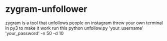 # zygram-unfollower
zygram is a tool that unfollows people on instagram threw your own terminal in py3 to make it work run this python unfollow.py 'your_username' 'your_password' -n 50 -d 10
